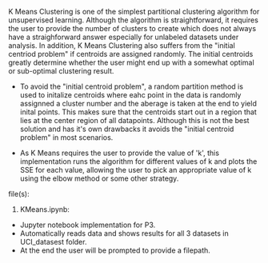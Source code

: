K Means Clustering is one of the simplest partitional clustering algorithm for unsupervised learning. Although the algorithm is straightforward, it requires the user to provide the number of clusters to create which does not always have a straighforward answer especially for unlabeled datasets under analysis. In addition, K Means Clustering also suffers from the "initial centriod problem" if centroids are assigned randomly. The initial centroids greatly determine whether the user might end up with a somewhat optimal or sub-optimal clustering result.

- To avoid the "initial centroid problem", a random partition method is used to initalize centroids where eahc point in the data is randomly assignned a cluster number and the aberage is taken at the end to yield inital points. This makes sure that the centroids start out in a region that lies at the center region of all datapoints. Although this is not the best solution and has it's own drawbacks it avoids the "initial centroid problem" in most scenarios. 

- As K Means requires the user to provide the value of 'k', this implementation runs the algorithm for different values of k and plots the SSE for each value, allowing the user to pick an appropriate value of k using the elbow method or some other strategy.

file(s):
1. KMeans.ipynb: 
- Jupyter notebook implementation for P3. 
- Automatically reads data and shows results for all 3 datasets in UCI_datasest folder. 
- At the end the user will be prompted to provide a filepath. 